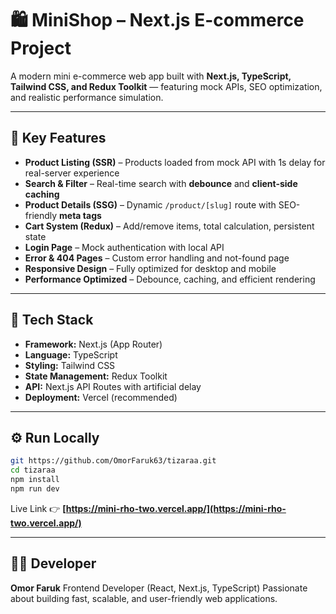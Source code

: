 # 🛍️ MiniShop – Next.js E-commerce Project

A modern mini e-commerce web app built with **Next.js, TypeScript, Tailwind CSS, and Redux Toolkit** — featuring mock APIs, SEO optimization, and realistic performance simulation.

---

## 🚀 Key Features

- **Product Listing (SSR)** – Products loaded from mock API with 1s delay for real-server experience
- **Search & Filter** – Real-time search with **debounce** and **client-side caching**
- **Product Details (SSG)** – Dynamic `/product/[slug]` route with SEO-friendly **meta tags**
- **Cart System (Redux)** – Add/remove items, total calculation, persistent state
- **Login Page** – Mock authentication with local API
- **Error & 404 Pages** – Custom error handling and not-found page
- **Responsive Design** – Fully optimized for desktop and mobile
- **Performance Optimized** – Debounce, caching, and efficient rendering

---

## 🧠 Tech Stack

- **Framework:** Next.js (App Router)
- **Language:** TypeScript
- **Styling:** Tailwind CSS
- **State Management:** Redux Toolkit
- **API:** Next.js API Routes with artificial delay
- **Deployment:** Vercel (recommended)

---

## ⚙️ Run Locally

```bash
git https://github.com/OmorFaruk63/tizaraa.git
cd tizaraa
npm install
npm run dev
```

Live Link 👉 **[https://mini-rho-two.vercel.app/](https://mini-rho-two.vercel.app/)**

---

## 👨‍💻 Developer

**Omor Faruk**
Frontend Developer (React, Next.js, TypeScript)
Passionate about building fast, scalable, and user-friendly web applications.
